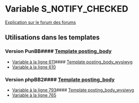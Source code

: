 # Variable S_NOTIFY_CHECKED
[Explication sur le forum des forums](http://forum.forumactif.com/t294113-listing-des-variables#S_NOTIFY_CHECKED)
## Utilisations dans les templates
### Version PunBB#### [Template posting_body](punbb/posting_body.md)
* [Variable à la ligne 611](../punbb/posting_body.tpl#L611)#### [Template posting_body_wysiwyg](punbb/posting_body_wysiwyg.md)
* [Variable à la ligne 610](../punbb/posting_body_wysiwyg.tpl#L610)
### Version phpBB2#### [Template posting_body](subsilver/posting_body.md)
* [Variable à la ligne 793](../subsilver/posting_body.tpl#L793)#### [Template posting_body_wysiwyg](subsilver/posting_body_wysiwyg.md)
* [Variable à la ligne 765](../subsilver/posting_body_wysiwyg.tpl#L765)